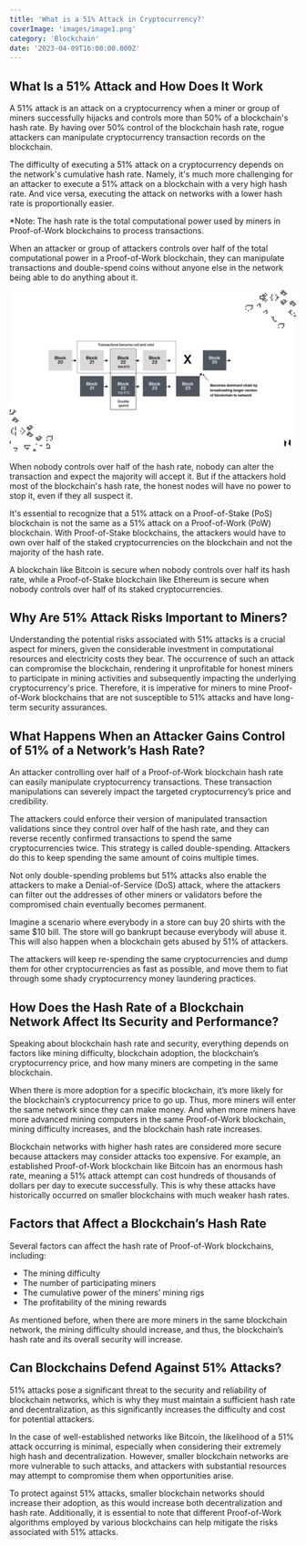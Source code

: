 ```yaml
---
title: 'What is a 51% Attack in Cryptocurrency?'
coverImage: 'images/image1.png'
category: 'Blockchain'
date: '2023-04-09T16:00:00.000Z'
---
```



## What Is a 51% Attack and How Does It Work

A 51% attack is an attack on a cryptocurrency when а miner or group of miners successfully hijacks and controls more than 50% of a blockchain's hash rate. By having over 50% control of the blockchain hash rate, rogue attackers can manipulate cryptocurrency transaction records on the blockchain. 

The difficulty of executing a 51% attack on a cryptocurrency depends on the network's cumulative hash rate. Namely, it's much more challenging for an attacker to execute a 51% attack on a blockchain with a very high hash rate. And vice versa, executing the attack on networks with a lower hash rate is proportionally easier.

*Note: The hash rate is the total computational power used by miners in Proof-of-Work blockchains to process transactions.

When an attacker or group of attackers controls over half of the total computational power in a Proof-of-Work blockchain, they can manipulate transactions and double-spend coins without anyone else in the network being able to do anything about it.



![alt_text](images/image2.png "image_tooltip")


When nobody controls over half of the hash rate, nobody can alter the transaction and expect the majority will accept it. But if the attackers hold most of the blockchain's hash rate, the honest nodes will have no power to stop it, even if they all suspect it.

It's essential to recognize that a 51% attack on a Proof-of-Stake (PoS) blockchain is not the same as a 51% attack on a Proof-of-Work (PoW) blockchain. With Proof-of-Stake blockchains, the attackers would have to own over half of the staked cryptocurrencies on the blockchain and not the majority of the hash rate. 

A blockchain like Bitcoin is secure when nobody controls over half its hash rate, while a Proof-of-Stake blockchain like Ethereum is secure when nobody controls over half of its staked cryptocurrencies.


## Why Are 51% Attack Risks Important to Miners? 

Understanding the potential risks associated with 51% attacks is a crucial aspect for miners, given the considerable investment in computational resources and electricity costs they bear. The occurrence of such an attack can compromise the blockchain, rendering it unprofitable for honest miners to participate in mining activities and subsequently impacting the underlying cryptocurrency's price. Therefore, it is imperative for miners to mine Proof-of-Work blockchains that are not susceptible to 51% attacks and have long-term security assurances.


## What Happens When an Attacker Gains Control of 51% of a Network’s Hash Rate?

An attacker controlling over half of a Proof-of-Work blockchain hash rate can easily manipulate cryptocurrency transactions. These transaction manipulations can severely impact the targeted cryptocurrency’s price and credibility. 

The attackers could enforce their version of manipulated transaction validations since they control over half of the hash rate, and they can reverse recently confirmed transactions to spend the same cryptocurrencies twice. This strategy is called double-spending. Attackers do this to keep spending the same amount of coins multiple times.

Not only double-spending problems but 51% attacks also enable the attackers to make a Denial-of-Service (DoS) attack, where the attackers can filter out the addresses of other miners or validators before the compromised chain eventually becomes permanent.

Imagine a scenario where everybody in a store can buy 20 shirts with the same $10 bill. The store will go bankrupt because everybody will abuse it. This will also happen when a blockchain gets abused by 51% of attackers. 

The attackers will keep re-spending the same cryptocurrencies and dump them for other cryptocurrencies as fast as possible, and move them to fiat through some shady cryptocurrency money laundering practices. 


## How Does the Hash Rate of a Blockchain Network Affect Its Security and Performance?


Speaking about blockchain hash rate and security, everything depends on factors like mining difficulty, blockchain adoption, the blockchain’s cryptocurrency price, and how many miners are competing in the same blockchain.

When there is more adoption for a specific blockchain, it’s more likely for the blockchain’s cryptocurrency price to go up. Thus, more miners will enter the same network since they can make money. And when more miners have more advanced mining computers in the same Proof-of-Work blockchain, mining difficulty increases, and the blockchain hash rate increases.

Blockchain networks with higher hash rates are considered more secure because attackers may consider attacks too expensive. For example, an established Proof-of-Work blockchain like Bitcoin has an enormous hash rate, meaning a 51% attack attempt can cost hundreds of thousands of dollars per day to execute successfully. This is why these attacks have historically occurred on smaller blockchains with much weaker hash rates.


## Factors that Affect a Blockchain’s Hash Rate

Several factors can affect the hash rate of Proof-of-Work blockchains, including:



* The mining difficulty
* The number of participating miners
* The cumulative power of the miners’ mining rigs
* The profitability of the mining rewards

As mentioned before, when there are more miners in the same blockchain network, the mining difficulty should increase, and thus, the blockchain’s hash rate and its overall security will increase.


## Can Blockchains Defend Against 51% Attacks?

51% attacks pose a significant threat to the security and reliability of blockchain networks, which is why they must maintain a sufficient hash rate and decentralization, as this significantly increases the difficulty and cost for potential attackers.

In the case of well-established networks like Bitcoin, the likelihood of a 51% attack occurring is minimal, especially when considering their extremely high hash and decentralization. However, smaller blockchain networks are more vulnerable to such attacks, and attackers with substantial resources may attempt to compromise them when opportunities arise.

To protect against 51% attacks, smaller blockchain networks should increase their adoption, as this would increase both decentralization and hash rate. Additionally, it is essential to note that different Proof-of-Work algorithms employed by various blockchains can help mitigate the risks associated with 51% attacks.
